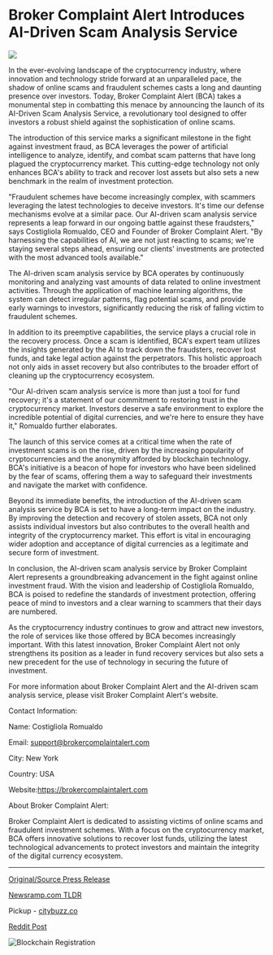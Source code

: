 # Broker Complaint Alert Introduces AI-Driven Scam Analysis Service

![](https://api.blockchainwire.io/uploads/NcryptbitTechnologies/editor_image/d0e51e62-d16f-43d3-a85d-35b0a60b06e5.png)

In the ever-evolving landscape of the cryptocurrency industry, where innovation and technology stride forward at an unparalleled pace, the shadow of online scams and fraudulent schemes casts a long and daunting presence over investors. Today, Broker Complaint Alert (BCA) takes a monumental step in combatting this menace by announcing the launch of its AI-Driven Scam Analysis Service, a revolutionary tool designed to offer investors a robust shield against the sophistication of online scams.

The introduction of this service marks a significant milestone in the fight against investment fraud, as BCA leverages the power of artificial intelligence to analyze, identify, and combat scam patterns that have long plagued the cryptocurrency market. This cutting-edge technology not only enhances BCA's ability to track and recover lost assets but also sets a new benchmark in the realm of investment protection.

"Fraudulent schemes have become increasingly complex, with scammers leveraging the latest technologies to deceive investors. It's time our defense mechanisms evolve at a similar pace. Our AI-driven scam analysis service represents a leap forward in our ongoing battle against these fraudsters," says Costigliola Romualdo, CEO and Founder of Broker Complaint Alert. "By harnessing the capabilities of AI, we are not just reacting to scams; we're staying several steps ahead, ensuring our clients' investments are protected with the most advanced tools available."

The AI-driven scam analysis service by BCA operates by continuously monitoring and analyzing vast amounts of data related to online investment activities. Through the application of machine learning algorithms, the system can detect irregular patterns, flag potential scams, and provide early warnings to investors, significantly reducing the risk of falling victim to fraudulent schemes.

In addition to its preemptive capabilities, the service plays a crucial role in the recovery process. Once a scam is identified, BCA's expert team utilizes the insights generated by the AI to track down the fraudsters, recover lost funds, and take legal action against the perpetrators. This holistic approach not only aids in asset recovery but also contributes to the broader effort of cleaning up the cryptocurrency ecosystem.

"Our AI-driven scam analysis service is more than just a tool for fund recovery; it's a statement of our commitment to restoring trust in the cryptocurrency market. Investors deserve a safe environment to explore the incredible potential of digital currencies, and we're here to ensure they have it," Romualdo further elaborates.

The launch of this service comes at a critical time when the rate of investment scams is on the rise, driven by the increasing popularity of cryptocurrencies and the anonymity afforded by blockchain technology. BCA's initiative is a beacon of hope for investors who have been sidelined by the fear of scams, offering them a way to safeguard their investments and navigate the market with confidence.

Beyond its immediate benefits, the introduction of the AI-driven scam analysis service by BCA is set to have a long-term impact on the industry. By improving the detection and recovery of stolen assets, BCA not only assists individual investors but also contributes to the overall health and integrity of the cryptocurrency market. This effort is vital in encouraging wider adoption and acceptance of digital currencies as a legitimate and secure form of investment.

In conclusion, the AI-driven scam analysis service by Broker Complaint Alert represents a groundbreaking advancement in the fight against online investment fraud. With the vision and leadership of Costigliola Romualdo, BCA is poised to redefine the standards of investment protection, offering peace of mind to investors and a clear warning to scammers that their days are numbered.

As the cryptocurrency industry continues to grow and attract new investors, the role of services like those offered by BCA becomes increasingly important. With this latest innovation, Broker Complaint Alert not only strengthens its position as a leader in fund recovery services but also sets a new precedent for the use of technology in securing the future of investment.

For more information about Broker Complaint Alert and the AI-driven scam analysis service, please visit Broker Complaint Alert's website.

Contact Information:

Name: Costigliola Romualdo

Email: support@brokercomplaintalert.com

City: New York

Country: USA

Website:https://brokercomplaintalert.com

About Broker Complaint Alert:

Broker Complaint Alert is dedicated to assisting victims of online scams and fraudulent investment schemes. With a focus on the cryptocurrency market, BCA offers innovative solutions to recover lost funds, utilizing the latest technological advancements to protect investors and maintain the integrity of the digital currency ecosystem. 

---

[Original/Source Press Release](https://blockchainwire.io/press-release/broker-complaint-alert-introduces-ai-driven-scam-analysis-service)
                    

[Newsramp.com TLDR](https://newsramp.com/curated-news/broker-complaint-alert-launches-ai-driven-scam-analysis-service/e387f608c92e0056fce42604fa952e65) 


Pickup - [citybuzz.co](https://citybuzz.co/2024/02/01/broker-complaint-alert-unleashes-ai-to-combat-cryptocurrency-scams)
 



[Reddit Post](https://www.reddit.com/r/CryptoNewsInfo/comments/1avjvny/broker_complaint_alert_launches_aidriven_scam/) 



![Blockchain Registration](https://cdn.newsramp.app/blockchainwire/qrcode/242/11/noravAsx.webp)